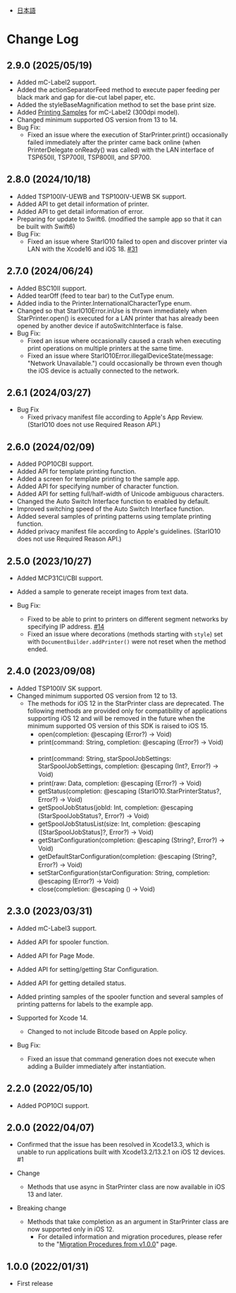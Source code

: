 - [日本語](docs/CHANGELOG_JP.md)

# Change Log

## 2.9.0 (2025/05/19)

* Added mC-Label2 support.
* Added the actionSeparatorFeed method to execute paper feeding per black mark and gap for die-cut label paper, etc.
* Added the styleBaseMagnification method to set the base print size.
* Added [Printing Samples](example/StarXpandSDK/PrintingSamples/README.md) for mC-Label2 (300dpi model).
* Changed minimum supported OS version from 13 to 14.
* Bug Fix:
  * Fixed an issue where the execution of StarPrinter.print() occasionally failed immediately after the printer came back online (when PrinterDelegate onReady() was called) with the LAN interface of TSP650II, TSP700II, TSP800II, and SP700. 

## 2.8.0 (2024/10/18)

* Added TSP100IV-UEWB and TSP100IV-UEWB SK support.
* Added API to get detail information of printer.
* Added API to get detail information of error.
* Preparing for update to Swift6. (modified the sample app so that it can be built with Swift6)
* Bug Fix:
  * Fixed an issue where StarIO10 failed to open and discover printer via LAN with the Xcode16 and iOS 18. [#31](https://github.com/star-micronics/StarXpand-SDK-iOS/issues/31)

## 2.7.0 (2024/06/24)

* Added BSC10II support.
* Added tearOff (feed to tear bar) to the CutType enum.
* Added india to the Printer.InternationalCharacterType enum.
* Changed so that StarIO10Error.inUse is thrown immediately when StarPrinter.open() is executed for a LAN printer that has already been opened by another device if autoSwitchInterface is false.
* Bug Fix:
  * Fixed an issue where occasionally caused a crash when executing print operations on multiple printers at the same time.
  * Fixed an issue where StarIO10Error.illegalDeviceState(message: "Network Unavailable.") could occasionally be thrown even though the iOS device is actually connected to the network.

## 2.6.1 (2024/03/27)

* Bug Fix
  * Fixed privacy manifest file according to Apple's App Review. (StarIO10 does not use Required Reason API.)

## 2.6.0 (2024/02/09)

* Added POP10CBI support.
* Added API for template printing function.
* Added a screen for template printing to the sample app.
* Added API for specifying number of character function.
* Added API for setting full/half-width of Unicode ambiguous characters.
* Changed the Auto Switch Interface function to enabled by default.
* Improved switching speed of the Auto Switch Interface function.
* Added several samples of printing patterns using template printing function.
* Added privacy manifest file according to Apple's guidelines. (StarIO10 does not use Required Reason API.)

## 2.5.0 (2023/10/27)

* Added MCP31CI/CBI support.
* Added a sample to generate receipt images from text data.

* Bug Fix:
  * Fixed to be able to print to printers on different segment networks by specifying IP address. [#14](https://github.com/star-micronics/StarXpand-SDK-iOS/issues/14)
  * Fixed an issue where decorations (methods starting with `style`) set with `DocumentBuilder.addPrinter()` were not reset when the method ended.

## 2.4.0 (2023/09/08)

* Added TSP100IV SK support.
* Changed minimum supported OS version from 12 to 13.
  * The methods for iOS 12 in the StarPrinter class are deprecated. The following methods are provided only for compatibility of applications supporting iOS 12 and will be removed in the future when the minimum supported OS version of this SDK is raised to iOS 15.
    - open(completion: @escaping (Error?) -> Void) 　　
    - print(command: String, completion: @escaping (Error?) -> Void) 　　
    - print(command: String, starSpoolJobSettings: StarSpoolJobSettings, completion: @escaping (Int?, Error?) -> Void) 　　
    - print(raw: Data, completion: @escaping (Error?) -> Void) 　　
    - getStatus(completion: @escaping (StarIO10.StarPrinterStatus?, Error?) -> Void) 　　
    - getSpoolJobStatus(jobId: Int, completion: @escaping (StarSpoolJobStatus?, Error?) -> Void) 　　
    - getSpoolJobStatusList(size: Int, completion: @escaping ([StarSpoolJobStatus]?, Error?) -> Void) 　　
    - getStarConfiguration(completion: @escaping (String?, Error?) -> Void) 　　
    - getDefaultStarConfiguration(completion: @escaping (String?, Error?) -> Void) 　　
    - setStarConfiguration(starConfiguration: String, completion: @escaping (Error?) -> Void) 　　
    - close(completion: @escaping () -> Void)

## 2.3.0 (2023/03/31)

* Added mC-Label3 support.
* Added API for spooler function.
* Added API for Page Mode.
* Added API for setting/getting Star Configuration.
* Added API for getting detailed status.
* Added printing samples of the spooler function and several samples of printing patterns for labels to the example app.
* Supported for Xcode 14.
  * Changed to not include Bitcode based on Apple policy.

* Bug Fix:
  * Fixed an issue that command generation does not execute when adding a Builder immediately after instantiation.

## 2.2.0 (2022/05/10)

* Added POP10CI support.

## 2.0.0 (2022/04/07)

* Confirmed that the issue has been resolved in Xcode13.3, which is unable to run applications built with Xcode13.2/13.2.1 on iOS 12 devices. #1

* Change
    - Methods that use async in StarPrinter class are now available in iOS 13 and later.
* Breaking change
    - Methods that take completion as an argument in StarPrinter class are now supported only in iOS 12.
        - For detailed information and migration procedures, please refer to the "[Migration Procedures from v1.0.0](https://star-m.jp/products/s_print/sdk/starxpand/manual/en/ios-swift/migration/index.html)" page.
      
## 1.0.0 (2022/01/31)

* First release
